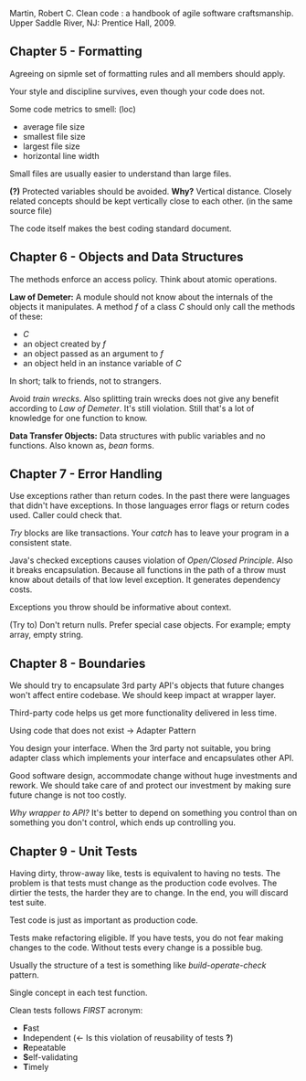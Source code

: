 Martin, Robert C. Clean code : a handbook of agile software craftsmanship. Upper Saddle River, NJ: Prentice Hall, 2009.

## Chapter 5 - Formatting

Agreeing on sipmle set of formatting rules and all members should apply.

Your style and discipline survives, even though your code does not.

Some code metrics to smell: (loc)
  * average file size
  * smallest file size
  * largest file size
  * horizontal line width

Small files are usually easier to understand than large files.

**(?)** Protected variables should be avoided. **Why?** Vertical distance. Closely related concepts should be kept vertically close to each  other. (in the same source file)

The code itself makes the best coding standard document.

## Chapter 6 - Objects and Data Structures

The methods enforce an access policy. Think about atomic operations.

**Law of Demeter:** A module should not know about the internals of the objects it manipulates. A method *f* of a class *C* should only call the methods of these:
  * *C*
  * an object created by *f*
  * an object passed as an argument to *f*
  * an object held in an instance variable of *C*

In short; talk to friends, not to strangers.

Avoid *train wrecks*. Also splitting train wrecks does not give any benefit according to *Law of Demeter*. It's still violation. Still that's a lot of knowledge for one function to know.

**Data Transfer Objects:** Data structures with public variables and no functions. Also known as, *bean* forms.

## Chapter 7 - Error Handling

Use exceptions rather than return codes. In the past there were languages that didn't have exceptions. In those languages error flags or return codes used. Caller could check that.

*Try* blocks are like transactions. Your *catch* has to leave your program in a consistent state.

Java's checked exceptions causes violation of *Open/Closed Principle*. Also it breaks encapsulation. Because all functions in the path of a throw must know about details of that low level exception. It generates dependency costs.

Exceptions you throw should be informative about context.

(Try to) Don't return nulls. Prefer special case objects. For example; empty array, empty string.

## Chapter 8 - Boundaries

We should try to encapsulate 3rd party API's objects that future changes won't affect entire codebase. We should keep impact at wrapper layer.

Third-party code helps us get more functionality delivered in less time.

Using code that does not exist -> Adapter Pattern

You design your interface. When the 3rd party not suitable, you bring adapter class which implements your interface and encapsulates other API.

Good software design, accommodate change without huge investments and rework. We should take care of and protect our investment by making sure future change is not too costly.

*Why wrapper to API?* It's better to depend on something you control than on something you don't control, which ends up controlling you.

## Chapter 9 - Unit Tests

Having dirty, throw-away like, tests is equivalent to having no tests. The problem is that tests must change as the production code evolves. The dirtier the tests, the harder they are to change. In the end, you will discard test suite.

Test code is just as important as production code.

Tests make refactoring eligible. If you have tests, you do not fear making changes to the code. Without tests  every change is a possible bug.

Usually the structure of a test is something like *build-operate-check* pattern.

Single concept in each test function.

Clean tests follows *FIRST* acronym:
  * **F**ast
  * **I**ndependent   (<- Is this violation of reusability of tests **?**)
  * **R**epeatable
  * **S**elf-validating
  * **T**imely
